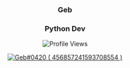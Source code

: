 ### <p align="center"> Geb
### <p align="center"> Python Dev

<p align="center" ## Me <img src= "https://cdn.discordapp.com/emojis/894175687878017055.png?size=80" alt='stats' width="20px">

<p align="center"> <img src="https://komarev.com/ghpvc/?username=gebwyd" alt="Profile Views" /> </p>

<p align="center">
  <a href="https://discord.com/users/456857241593708554">
     <img src="https://discord.c99.nl/widget/theme-1/456857241593708554.png" alt="Geb#0420 ( 456857241593708554 )"/>
       </a>
</p>
